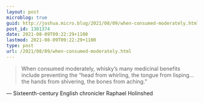 ```yaml
---
layout: post
microblog: true
guid: http://joshua.micro.blog/2021/08/09/when-consumed-moderately.html
post_id: 1381374
date: 2021-08-09T09:22:29+1100
lastmod: 2021-08-09T09:22:29+1100
type: post
url: /2021/08/09/when-consumed-moderately.html
---
```

> When consumed moderately, whisky’s many medicinal benefits include preventing the “head from whirling, the tongue from lisping... the hands from shivering, the bones from aching.”

— Sixteenth-century English chronicler Raphael Holinshed
